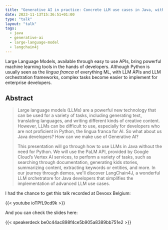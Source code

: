 ```yaml
---
title: "Generative AI in practice: Concrete LLM use cases in Java, with the PaLM API"
date: 2023-11-13T15:36:51+01:00
type: "talk"
layout: "talk"
tags:
  - java
  - generative-ai
  - large-language-model
  - langchain4j
---
```


Large Language Models, available through easy to use APIs, bring powerful machine learning tools in the hands of developers.
Although Python is usually seen as the _lingua franca_ of everything ML, with LLM APIs and LLM orchestration frameworks, complex tasks become easier to implement for enterprise developers.

## Abstract

> Large language models (LLMs) are a powerful new technology that can be used for a variety of tasks, including generating text, translating languages, and writing different kinds of creative content. However, LLMs can be difficult to use, especially for developers who are not proficient in Python, the lingua franca for AI. So what about us Java developers? How can we make use of Generative AI?
>
> This presentation will go through how to use LLMs in Java without the need for Python. We will use the PaLM API, provided by Google Cloud’s Vertex AI services, to perform a variety of tasks, such as searching through documentation, generating kids stories, summarizing content, extracting keywords or entities, and more.
> In our journey through demos, we'll discover LangChain4J, a wonderful LLM orchetratore for Java developers that simplifies the implementation of advanced LLM use cases.

I had the chance to get this talk recorded at Devoxx Belgium:

{{< youtube ioTPfL9cd9k >}}

And you can check the slides here:

{{< speakerdeck be0c44ac898f4ce5b905a8389bb751e2 >}}
